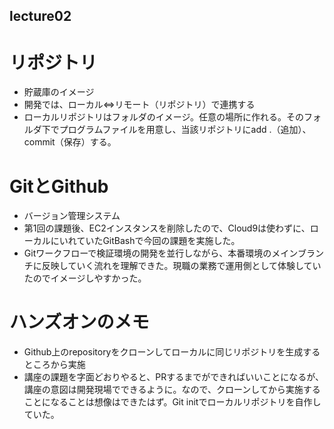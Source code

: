 ## lecture02
# リポジトリ
- 貯蔵庫のイメージ
- 開発では、ローカル⇔リモート（リポジトリ）で連携する
- ローカルリポジトリはフォルダのイメージ。任意の場所に作れる。そのフォルダ下でプログラムファイルを用意し、当該リポジトリにadd .（追加）、commit（保存）する。
# GitとGithub
- バージョン管理システム
- 第1回の課題後、EC2インスタンスを削除したので、Cloud9は使わずに、ローカルにいれていたGitBashで今回の課題を実施した。
- Gitワークフローで検証環境の開発を並行しながら、本番環境のメインブランチに反映していく流れを理解できた。現職の業務で運用側として体験していたのでイメージしやすかった。
# ハンズオンのメモ
- Github上のrepositoryをクローンしてローカルに同じリポジトリを生成するところから実施
- 講座の課題を字面どおりやると、PRするまでができればいいことになるが、講座の意図は開発現場でできるように。なので、クローンしてから実施することになることは想像はできたはず。Git initでローカルリポジトリを自作していた。